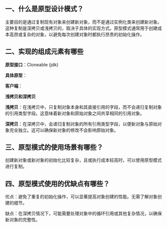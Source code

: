 ## 一、什么是原型设计模式？

主要目的是通过复制现有对象来创建新对象，而不是通过实例化类来创建新对象。这种复制是深拷贝或浅拷贝的，取决于具体的实现方式。原型模式通常用于创建成本高昂或复杂的对象，以避免每次创建对象时都执行昂贵的初始化操作。

## 二、实现的组成元素有哪些

**原型接口**：Cloneable (jdk)

**具体原型**：

**客户端**：



**浅拷贝和深拷贝**

**浅拷贝**：在浅拷贝中，只复制对象本身和其直接引用的字段，而不会递归复制对象的引用类型字段。这意味着新对象和原始对象之间共享相同的引用对象。

**深拷贝**：在深拷贝中，会递归复制对象的所有引用类型字段，以便新对象与原始对象完全独立。这可以确保新对象的修改不会影响原始对象。

## 三、原型模式的使用场景有哪些？

创建新对象或新对象的初始化比较复杂，且或执行成本较高时，可以使用原型模式进行复制。

## 四、原型模式使用的优缺点有哪些？

优点：避免了重复的初始化操作，可以显著提高对象创建的性能。无需了解对象创建的细节。

缺点：在深拷贝情况下，可能需要处理对象中的循环引用或其他复杂情况，以确保新对象的完整性。